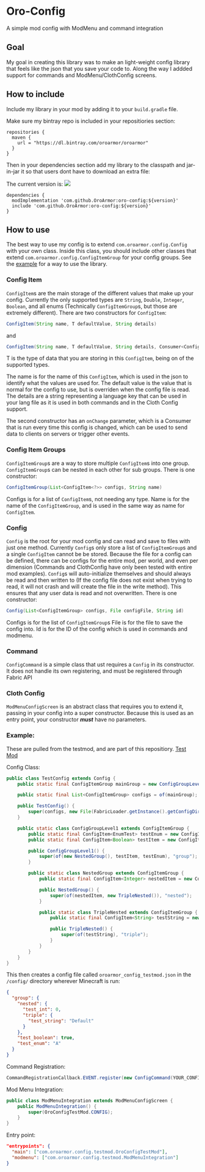 # Oro-Config
A simple mod config with ModMenu and command integration


## Goal
My goal in creating this library was to make an light-weight config library that feels like the json that you save your code to. Along the way I addded support for commands and ModMenu/ClothConfig screens.


## How to include
Include my library in your mod by adding it to your `build.gradle` file.

Make sure my bintray repo is included in your repositiories section:
```
repositories {
  maven {
    url = "https://dl.bintray.com/oroarmor/oroarmor"
  }
}
```
Then in your dependencies section add my library to the classpath and jar-in-jar it so that users dont have to download an extra file:

The current version is: ![](https://img.shields.io/github/v/tag/oroarmor/oro-config.svg)

```
dependencies {	
  modImplementation 'com.github.OroArmor:oro-config:${version}'
  include 'com.github.OroArmor:oro-config:${version}'
}
```

## How to use
The best way to use my config is to extend `com.oroarmor.config.Config` with your own class. Inside this class, you should include other classes that extend `com.oroarmor.config.ConfigItemGroup` for your config groups. See the [example](#example) for a way to use the library.

### Config Item
`ConfigItem`s are the main storage of the different values that make up your config. Currently the only supported types are `String`, `Double`, `Integer`, `Boolean`, and all enums (Technically `ConfigItemGroup`s, but those are extremely different). There are two constructors for `ConfigItem`:
```java
ConfigItem(String name, T defaultValue, String details)
```
and 
```java
ConfigItem(String name, T defaultValue, String details, Consumer<ConfigItem<T>> onChange)
```
T is the type of data that you are storing in this `ConfigItem`, being on of the supported types.

The name is for the name of this `ConfigItem`, which is used in the json to identify what the values are used for.
The default value is the value that is normal for the config to use, but is overriden when the config file is read.
The details are a string representing a language key that can be used in your lang file as it is used in both commands and in the Cloth Config support.

The second constructor has an `onChange` parameter, which is a Consumer that is run every time this config is changed, which can be used to send data to clients on servers or trigger other events.

### Config Item Groups
`ConfigItemGroup`s are a way to store multiple `ConfigItem`s into one group. `ConfigItemGroup`s can be nested in each other for sub groups. There is one constructor:
```java
ConfigItemGroup(List<ConfigItem<?>> configs, String name)
```
Configs is for a list of `ConfigItem`s, not needing any type.
Name is for the name of the `ConfigItemGroup`, and is used in the same way as name for `ConfigItem`.

### Config
`Config` is the root for your mod config and can read and save to files with just one method. Currently `Config`s only store a list of `ConfigItemGroup`s and a single `ConfigItem` cannot be be stored. Because the file for a config can be defined, there can be configs for the entire mod, per world, and even per dimension (Commands and ClothConfig have only been tested with entire mod examples). `Config`s will auto-initialize themselves and should always be read and then written to (If the config file does not exist when trying to read, it will not crash and will create the file in the write method). This ensures that any user data is read and not overwritten. There is one constructor:
```java
Config(List<ConfigItemGroup> configs, File configFile, String id)
```
Configs is for the list of `ConfigItemGroup`s
File is for the file to save the config into.
Id is for the ID of the config which is used in commands and modmenu.

### Command
`ConfigCommand` is a simple class that ust requires a `Config` in its constructor. It does not handle its own registering, and must be registered through Fabric API

### Cloth Config
`ModMenuConfigScreen` is an abstract class that requires you to extend it, passing in your config into a super constructor. Because this is used as an entry point, your constructor ***must*** have no parameters.

### Example:
These are pulled from the testmod, and are part of this repositiory. [Test Mod](https://github.com/OroArmor/oro-config/tree/master/src/testmod)

Config Class:
```java
public class TestConfig extends Config {
    public static final ConfigItemGroup mainGroup = new ConfigGroupLevel1();

    public static final List<ConfigItemGroup> configs = of(mainGroup);

    public TestConfig() {
        super(configs, new File(FabricLoader.getInstance().getConfigDir().toFile(), "oroarmor_config_testmod.json"), "oroarmor_config_testmod");
    }

    public static class ConfigGroupLevel1 extends ConfigItemGroup {
        public static final ConfigItem<EnumTest> testEnum = new ConfigItem<>("test_enum", EnumTest.A, "test_enum");
        public static final ConfigItem<Boolean> testItem = new ConfigItem<Boolean>("test_boolean", true, "test_boolean");

        public ConfigGroupLevel1() {
            super(of(new NestedGroup(), testItem, testEnum), "group");
        }

        public static class NestedGroup extends ConfigItemGroup {
            public static final ConfigItem<Integer> nestedItem = new ConfigItem<Integer>("test_int", 0, "test_integer");

            public NestedGroup() {
                super(of(nestedItem, new TripleNested()), "nested");
            }

            public static class TripleNested extends ConfigItemGroup {
                public static final ConfigItem<String> testString = new ConfigItem<String>("test_string", "Default", "test_string");

                public TripleNested() {
                    super(of(testString), "triple");
                }
            }
        }
    }
}
```
This then creates a config file called `oroarmor_config_testmod.json` in the `/config/` directory wherever Minecraft is run:
```json
{
  "group": {
    "nested": {
      "test_int": 0,
      "triple": {
        "test_string": "Default"
      }
    },
    "test_boolean": true,
    "test_enum": "A"
  }
}
```

Command Registration:
```java
CommandRegistrationCallback.EVENT.register(new ConfigCommand(YOUR_CONFIG)::register);
```

Mod Menu Integration:
```java
public class ModMenuIntegration extends ModMenuConfigScreen {
	public ModMenuIntegration() {
		super(OroConfigTestMod.CONFIG);
	}
}
```

Entry point:
```json
"entrypoints": {
  "main": ["com.oroarmor.config.testmod.OroConfigTestMod"],
  "modmenu": ["com.oroarmor.config.testmod.ModMenuIntegration"]
}
```



